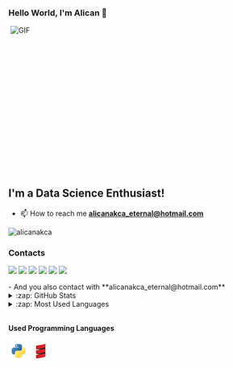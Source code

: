 ### Hello World, I'm Alican  👋

 <img align="right" alt="GIF" src="https://github.com/arsentieva/arsentieva/blob/main/code.gif?raw=true" width="500" height="320" />


## I'm a Data Science Enthusiast!
- 📫 How to reach me **alicanakca_eternal@hotmail.com**

<p align="left"> <img src="https://komarev.com/ghpvc/?username=alicanakca" alt="alicanakca" /> </p>

### Contacts
<p>
<a href="https://www.linkedin.com/in/alicanakca/"><img height="35" src="https://github.com/stephenajulu/WaylonWalker/blob/main/icon/linkedin.png?raw=true"></a>
<a href="https://www.alicanakca.medium.com"><img height="35" src="https://play-lh.googleusercontent.com/hB9t3Z-mi284_49HA3nAuhO-W5Cyhje7r2P9McdgORoVCd-0SV54c12NMQWLHnqALw"></a>
<a href="https://dev.to/alicanakca"><img height="35" src="https://raw.githubusercontent.com/stephenajulu/WaylonWalker/main/icon/dev.png"></a>
<a href="https://hashnode.com/@alicanakca"><img height="35" src="https://cdn.hashnode.com/res/hashnode/image/upload/v1611902473383/CDyAuTy75.png?auto=compress"></a>
<a href="https://www.twitter.com/alicanakca_"><img height="35" src="https://raw.githubusercontent.com/stephenajulu/WaylonWalker/main/icon/twitter.png"></a>
<a href="https://www.instagram.com/alicanakca_"><img height="35" src="https://upload.wikimedia.org/wikipedia/commons/thumb/a/a5/Instagram_icon.png/1024px-Instagram_icon.png">
</a>
</p>
- And you also contact with **alicanakca_eternal@hotmail.com**

<details>
  <summary>:zap: GitHub Stats</summary>

  <img align="left" alt="Alican's GitHub Stats" src="https://github-readme-stats.vercel.app/api?username=alicanakca&show_icons=true&hide_border=true" />

</details>

<details>
  <summary>:zap: Most Used Languages</summary>

<img align="left" alt="Alican's GitHub Top Languages" src="https://github-readme-stats.vercel.app/api/top-langs/?username=alicanakca" />

</details>

</br>

**Used Programming Languages**  
<br>
<code><img height="40" src="https://raw.githubusercontent.com/github/explore/80688e429a7d4ef2fca1e82350fe8e3517d3494d/topics/python/python.png"></code>
<code><img height="40" src="https://raw.githubusercontent.com/github/explore/80688e429a7d4ef2fca1e82350fe8e3517d3494d/topics/scala/scala.png"></code>
<br>
